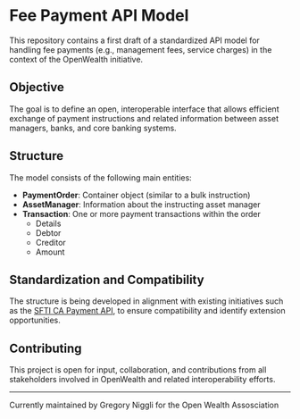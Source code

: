 # Fee Payment API Model

This repository contains a first draft of a standardized API model for handling fee payments (e.g., management fees, service charges) in the context of the OpenWealth initiative.

## Objective

The goal is to define an open, interoperable interface that allows efficient exchange of payment instructions and related information between asset managers, banks, and core banking systems.

## Structure

The model consists of the following main entities:

- **PaymentOrder**: Container object (similar to a bulk instruction)
- **AssetManager**: Information about the instructing asset manager
- **Transaction**: One or more payment transactions within the order  
  - Details  
  - Debtor  
  - Creditor  
  - Amount

## Standardization and Compatibility

The structure is being developed in alignment with existing initiatives such as the [SFTI CA Payment API](https://github.com/swissfintechinnovations/ca-payment), to ensure compatibility and identify extension opportunities.

## Contributing

This project is open for input, collaboration, and contributions from all stakeholders involved in OpenWealth and related interoperability efforts.

---

Currently maintained by Gregory Niggli for the Open Wealth Assosciation
